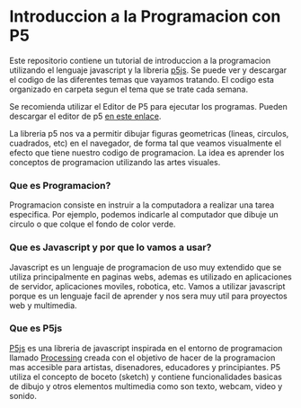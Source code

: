 # Introduccion a la Programacion con P5

Este repositorio contiene un tutorial de introduccion a la programacion utilizando el lenguaje javascript y la libreria [p5js](https://p5js.org). Se puede ver y descargar el codigo de las diferentes temas que vayamos tratando. El codigo esta organizado en carpeta segun el tema que se trate cada semana.

Se recomienda utilizar el Editor de P5 para ejecutar los programas. Pueden descargar el editor de p5 [en este enlace](http://p5js.org/download). 

La libreria p5 nos va a permitir dibujar figuras geometricas (lineas, circulos, cuadrados, etc) en el navegador, de forma tal que veamos visualmente el efecto que tiene nuestro codigo de programacion. La idea es aprender los conceptos de programacion utilizando las artes visuales.

### Que es Programacion? 
Programacion consiste en instruir a la computadora a realizar una tarea especifica. Por ejemplo, podemos indicarle al computador que dibuje un circulo o que colque el fondo de color verde.

### Que es Javascript y por que lo vamos a usar?
Javascript es un lenguaje de programacion de uso muy extendido que se utiliza principalmente en paginas webs, ademas es utilizado en aplicaciones de servidor, aplicaciones moviles, robotica, etc. Vamos a utilizar javascript porque es un lenguaje facil de aprender y nos sera muy util para proyectos web y multimedia.

### Que es P5js 
[P5js](http://p5js.org) es una libreria de javascript inspirada en el entorno de programacion llamado [Processing](http://processing.org/) creada con el objetivo de hacer de la programacion mas accesible para artistas, disenadores, educadores y principiantes. P5 utiliza el concepto de boceto (sketch) y contiene funcionalidades basicas de dibujo y otros elementos multimedia como son texto, webcam, video y sonido.

